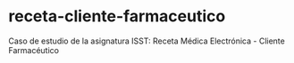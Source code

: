 receta-cliente-farmaceutico
===========================

Caso de estudio de la asignatura ISST: Receta Médica Electrónica - Cliente Farmacéutico
